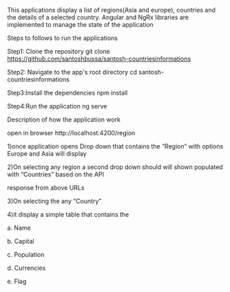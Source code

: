 
This applications display a list of regions(Asia and europe), countries and the details of a selected country.  Angular and NgRx libraries are implemented to manage the state of the  application

Steps to follows to run the applications

Step1: Clone the repository
git clone https://github.com/santoshbussa/santosh-countriesinformations

Step2: Navigate to the app's root directory
cd  santosh-countriesinformations

Step3:Install the dependencies
npm install

Step4:Run the application
ng serve


Description of how the application work

open in browser http://localhost:4200/region

1)once application opens Drop down that contains the “Region” with options Europe and Asia  will display

2)On selecting any region a second drop down should  will shown  populated with “Countries” based on the API

response from above URLs

3)On selecting the any “Country”

4)it display a simple table that contains the

a. Name

b. Capital

c. Population

d. Currencies

e. Flag